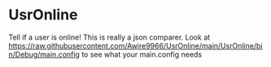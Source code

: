 # UsrOnline
Tell if a user is online!
This is really a json comparer. 
Look at https://raw.githubusercontent.com/Awire9966/UsrOnline/main/UsrOnline/bin/Debug/main.config to see what your main.config needs
